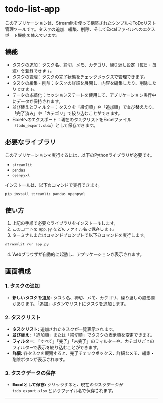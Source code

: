 # todo-list-app


このアプリケーションは、Streamlitを使って構築されたシンプルなToDoリスト管理ツールです。タスクの追加、編集、削除、そしてExcelファイルへのエクスポート機能を備えています。

## 機能

  * タスクの追加：タスク名、締切、メモ、カテゴリ、繰り返し設定（毎日・毎週）を登録できます。
  * タスクの管理：タスクの完了状態をチェックボックスで管理できます。
  * タスクの編集・削除：タスクの詳細を展開し、内容を編集したり、削除したりできます。
  * データの永続化：セッションステートを使用して、アプリケーション実行中にデータが保持されます。
  * 並び替えとフィルター：タスクを「締切順」や「追加順」で並び替えたり、「完了済み」や「カテゴリ」で絞り込むことができます。
  * Excelへのエクスポート：現在のタスクリストをExcelファイル（`todo_export.xlsx`）として保存できます。

## 必要なライブラリ

このアプリケーションを実行するには、以下のPythonライブラリが必要です。

  * `streamlit`
  * `pandas`
  * `openpyxl`

インストールは、以下のコマンドで実行できます。

```bash
pip install streamlit pandas openpyxl
```

## 使い方

1.  上記の手順で必要なライブラリをインストールします。
2.  このコードを `app.py` などのファイル名で保存します。
3.  ターミナルまたはコマンドプロンプトで以下のコマンドを実行します。

<!-- end list -->

```bash
streamlit run app.py
```

4.  Webブラウザが自動的に起動し、アプリケーションが表示されます。

## 画面構成

### 1\. タスクの追加

  * **新しいタスクを追加:** タスク名、締切、メモ、カテゴリ、繰り返しの設定欄があります。「追加」ボタンでリストにタスクを追加します。

### 2\. タスクリスト

  * **タスクリスト:** 追加されたタスクが一覧表示されます。
  * **並び替え:** 「追加順」または「締切順」でタスクの表示順を変更できます。
  * **フィルター:** 「すべて」「完了」「未完了」のフィルターや、カテゴリごとのフィルターで表示を絞り込むことができます。
  * **詳細:** 各タスクを展開すると、完了チェックボックス、詳細なメモ、編集・削除ボタンが表示されます。

### 3\. タスクデータの保存

  * **Excelとして保存:** クリックすると、現在のタスクデータが `todo_export.xlsx` というファイル名で保存されます。

-----
